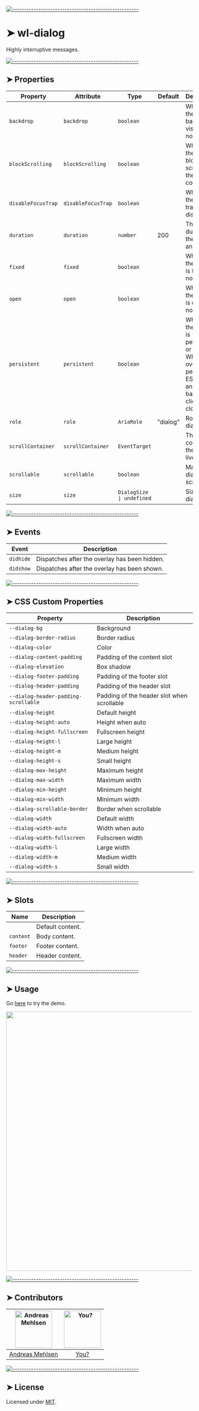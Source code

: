 
[![-----------------------------------------------------](https://raw.githubusercontent.com/andreasbm/readme/master/assets/lines/colored.png)](#wl-dialog)

# ➤ wl-dialog

Highly interruptive messages.


[![-----------------------------------------------------](https://raw.githubusercontent.com/andreasbm/readme/master/assets/lines/colored.png)](#properties)

## ➤ Properties

| Property           | Attribute          | Type                      | Default  | Description                                      |
|--------------------|--------------------|---------------------------|----------|--------------------------------------------------|
| `backdrop`         | `backdrop`         | `boolean`                 |          | Whether the backdrop is visible or not.          |
| `blockScrolling`   | `blockScrolling`   | `boolean`                 |          | Whether the overlay blocks the scrolling on the scroll container. |
| `disableFocusTrap` | `disableFocusTrap` | `boolean`                 |          | Whether the focus trap be disabled.              |
| `duration`         | `duration`         | `number`                  | 200      | The duration of the animations.                  |
| `fixed`            | `fixed`            | `boolean`                 |          | Whether the overlay is fixed or not.             |
| `open`             | `open`             | `boolean`                 |          | Whether the overlay is open or not.              |
| `persistent`       | `persistent`       | `boolean`                 |          | Whether the overlay is persistent or not. When the overlay is persistent, ESCAPE and backdrop clicks won't close it. |
| `role`             | `role`             | `AriaRole`                | "dialog" | Role of the dialog.                              |
| `scrollContainer`  | `scrollContainer`  | `EventTarget`             |          | The container the overlay lives in.              |
| `scrollable`       | `scrollable`       | `boolean`                 |          | Makes the dialog scrollable.                     |
| `size`             | `size`             | `DialogSize \| undefined` |          | Size of the dialog.                              |


[![-----------------------------------------------------](https://raw.githubusercontent.com/andreasbm/readme/master/assets/lines/colored.png)](#events)

## ➤ Events

| Event     | Description                                   |
|-----------|-----------------------------------------------|
| `didhide` | Dispatches after the overlay has been hidden. |
| `didshow` | Dispatches after the overlay has been shown.  |


[![-----------------------------------------------------](https://raw.githubusercontent.com/andreasbm/readme/master/assets/lines/colored.png)](#css-custom-properties)

## ➤ CSS Custom Properties

| Property                             | Description                                |
|--------------------------------------|--------------------------------------------|
| `--dialog-bg`                        | Background                                 |
| `--dialog-border-radius`             | Border radius                              |
| `--dialog-color`                     | Color                                      |
| `--dialog-content-padding`           | Padding of the content slot                |
| `--dialog-elevation`                 | Box shadow                                 |
| `--dialog-footer-padding`            | Padding of the footer slot                 |
| `--dialog-header-padding`            | Padding of the header slot                 |
| `--dialog-header-padding-scrollable` | Padding of the header slot when scrollable |
| `--dialog-height`                    | Default height                             |
| `--dialog-height-auto`               | Height when auto                           |
| `--dialog-height-fullscreen`         | Fullscreen height                          |
| `--dialog-height-l`                  | Large height                               |
| `--dialog-height-m`                  | Medium height                              |
| `--dialog-height-s`                  | Small height                               |
| `--dialog-max-height`                | Maximum height                             |
| `--dialog-max-width`                 | Maximum width                              |
| `--dialog-min-height`                | Minimum height                             |
| `--dialog-min-width`                 | Minimum width                              |
| `--dialog-scrollable-border`         | Border when scrollable                     |
| `--dialog-width`                     | Default width                              |
| `--dialog-width-auto`                | Width when auto                            |
| `--dialog-width-fullscreen`          | Fullscreen width                           |
| `--dialog-width-l`                   | Large width                                |
| `--dialog-width-m`                   | Medium width                               |
| `--dialog-width-s`                   | Small width                                |


[![-----------------------------------------------------](https://raw.githubusercontent.com/andreasbm/readme/master/assets/lines/colored.png)](#slots)

## ➤ Slots

| Name      | Description      |
|-----------|------------------|
|           | Default content. |
| `content` | Body content.    |
| `footer`  | Footer content.  |
| `header`  | Header content.  |



[![-----------------------------------------------------](https://raw.githubusercontent.com/andreasbm/readme/master/assets/lines/colored.png)](#usage)

## ➤ Usage

Go [here](https://weightless.dev/elements/dialog) to try the demo.

<a href="https://weightless.dev/elements/dialog" align="center">
  <img src="https://raw.githubusercontent.com/andreasbm/elements/master/screenshots/wl-dialog.png" width="700" />
</a>


[![-----------------------------------------------------](https://raw.githubusercontent.com/andreasbm/readme/master/assets/lines/colored.png)](#contributors)

## ➤ Contributors
	

| [<img alt="Andreas Mehlsen" src="https://avatars1.githubusercontent.com/u/6267397?s=460&v=4" width="100">](https://twitter.com/andreasmehlsen) | [<img alt="You?" src="https://joeschmoe.io/api/v1/random" width="100">](https://github.com/andreasbm/weightless/blob/master/CONTRIBUTING.md) |
|:--------------------------------------------------:|:--------------------------------------------------:|
| [Andreas Mehlsen](https://twitter.com/andreasmehlsen) | [You?](https://github.com/andreasbm/weightless/blob/master/CONTRIBUTING.md) |


[![-----------------------------------------------------](https://raw.githubusercontent.com/andreasbm/readme/master/assets/lines/colored.png)](#license)

## ➤ License
	
Licensed under [MIT](https://opensource.org/licenses/MIT).

